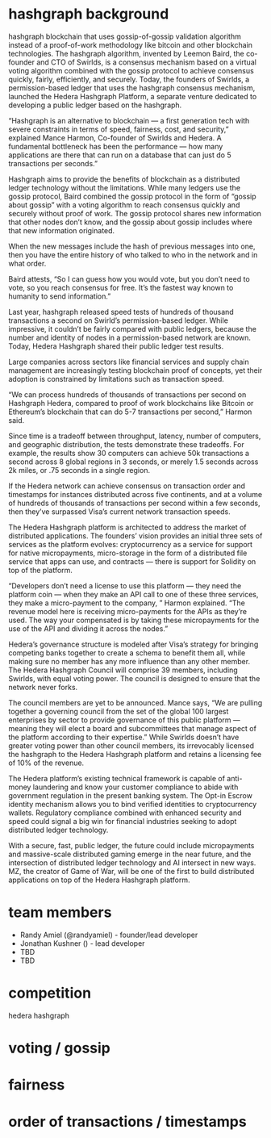 # hashgraph background
hashgraph blockchain that uses gossip-of-gossip validation algorithm instead of a proof-of-work methodology like bitcoin and other blockchain technologies. The hashgraph algorithm, invented by Leemon Baird, the co-founder and CTO of Swirlds, is a consensus mechanism based on a virtual voting algorithm combined with the gossip protocol to achieve consensus quickly, fairly, efficiently, and securely. Today, the founders of Swirlds, a permission-based ledger that uses the hashgraph consensus mechanism, launched the Hedera Hashgraph Platform, a separate venture dedicated to developing a public ledger based on the hashgraph.

“Hashgraph is an alternative to blockchain — a first generation tech with severe constraints in terms of speed, fairness, cost, and security,” explained Mance Harmon, Co-founder of Swirlds and Hedera.  A fundamental bottleneck has been the performance — how many applications are there that can run on a database that can just do 5 transactions per seconds.”

Hashgraph aims to provide the benefits of blockchain as a distributed ledger technology without the limitations. While many ledgers use the gossip protocol, Baird combined the gossip protocol in the form of “gossip about gossip” with a voting algorithm to reach consensus quickly and securely without proof of work. The gossip protocol shares new information that other nodes don’t know, and the gossip about gossip includes where that new information originated.

When the new messages include the hash of previous messages into one, then you have the entire history of who talked to who in the network and in what order.

Baird attests, “So I can guess how you would vote, but you don’t need to vote, so you reach consensus for free. It’s the fastest way known to humanity to send information.”

Last year, hashgraph released speed tests of hundreds of thousand transactions a second on Swirld’s permission-based ledger. While impressive, it couldn’t be fairly compared with public ledgers, because the number and identity of nodes in a permission-based network are known. Today, Hedera Hashgraph shared their public ledger test results.

Large companies across sectors like financial services and supply chain management are increasingly testing blockchain proof of concepts, yet their adoption is constrained by limitations such as transaction speed.

“We can process hundreds of thousands of transactions per second on Hashgraph Hedera, compared to proof of work blockchains like Bitcoin or Ethereum’s blockchain that can do 5-7 transactions per second,” Harmon said.

Since time is a tradeoff between throughput, latency, number of computers, and geographic distribution, the tests demonstrate these tradeoffs. For example, the results show 30 computers can achieve 50k transactions a second across 8 global regions in 3 seconds, or merely 1.5 seconds across 2k miles, or .75 seconds in a single region.

If the Hedera network can achieve consensus on transaction order and timestamps for instances distributed across five continents, and at a volume of hundreds of thousands of transactions per second within a few seconds, then they’ve surpassed Visa’s current network transaction speeds.

The Hedera Hashgraph platform is architected to address the market of distributed applications. The founders’ vision provides an initial three sets of services as the platform evolves: cryptocurrency as a service for support for native micropayments, micro-storage in the form of a distributed file service that apps can use, and contracts — there is support for Solidity on top of the platform.

“Developers don’t need a license to use this platform — they need the platform coin — when they make an API call to one of these three services, they make a micro-payment to the company, ” Harmon explained. “The revenue model here is receiving micro-payments for the APIs as they’re used. The way your compensated is by taking these micropayments for the use of the API and dividing it across the nodes.”

Hedera’s governance structure is modeled after Visa’s strategy for bringing competing banks together to create a schema to benefit them all, while making sure no member has any more influence than any other member. The Hedera Hashgraph Council will comprise 39 members, including Swirlds, with equal voting power. The council is designed to ensure that the network never forks.

The council members are yet to be announced. Mance says, “We are pulling together a governing council from the set of the global 100 largest enterprises by sector to provide governance of this public platform — meaning they will elect a board and subcommittees that manage aspect of the platform according to their expertise.” While Swirlds doesn’t have greater voting power than other council members, its irrevocably licensed the hashgraph to the Hedera Hashgraph platform and retains a licensing fee of 10% of the revenue.

The Hedera platform’s existing technical framework is capable of anti-money laundering and know your customer compliance to abide with government regulation in the present banking system. The Opt-in Escrow identity mechanism allows you to bind verified identities to cryptocurrency wallets. Regulatory compliance combined with enhanced security and speed could signal a big win for financial industries seeking to adopt distributed ledger technology.

With a secure, fast, public ledger, the future could include micropayments and massive-scale distributed gaming emerge in the near future, and the intersection of distributed ledger technology and AI intersect in new ways. MZ, the creator of Game of War, will be one of the first to build distributed applications on top of the Hedera Hashgraph platform.

# team members
- Randy Amiel (@randyamiel) - founder/lead developer
- Jonathan Kushner () - lead developer
- TBD
- TBD

# competition
hedera hashgraph

# voting / gossip

# fairness

# order of transactions / timestamps




